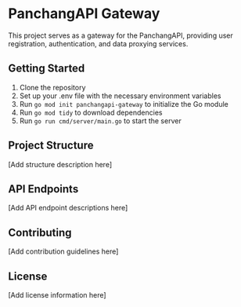 # PanchangAPI Gateway

This project serves as a gateway for the PanchangAPI, providing user registration, authentication, and data proxying services.

## Getting Started

1. Clone the repository
2. Set up your .env file with the necessary environment variables
3. Run `go mod init panchangapi-gateway` to initialize the Go module
4. Run `go mod tidy` to download dependencies
5. Run `go run cmd/server/main.go` to start the server

## Project Structure

[Add structure description here]

## API Endpoints

[Add API endpoint descriptions here]

## Contributing

[Add contribution guidelines here]

## License

[Add license information here]
